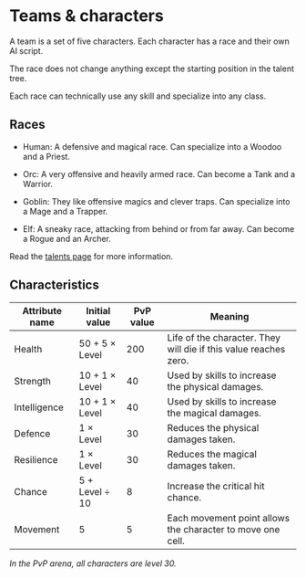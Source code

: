 # Teams & characters

A team is a set of five characters. Each character has a race and their own AI script.

The race does not change anything except the starting position in the talent tree.

Each race can technically use any skill and specialize into any class.

## Races

* Human: A defensive and magical race. Can specialize into a Woodoo and a Priest.

* Orc: A very offensive and heavily armed race. Can become a Tank and a Warrior.

* Goblin: They like offensive magics and clever traps. Can specialize into a Mage and a Trapper.

* Elf: A sneaky race, attacking from behind or from far away. Can become a Rogue and an Archer.

Read the [talents page](talents.md) for more information.

## Characteristics

Attribute name|Initial value|PvP value|Meaning
---------|-------------|---------|-------
Health|50 + 5 × Level|200|Life of the character. They will die if this value reaches zero.
Strength|10 + 1 × Level|40|Used by skills to increase the physical damages.
Intelligence|10 + 1 × Level|40|Used by skills to increase the magical damages.
Defence|1 × Level|30|Reduces the physical damages taken.
Resilience|1 × Level|30|Reduces the magical damages taken.
Chance|5 + Level ÷ 10|8|Increase the critical hit chance.
Movement|5|5|Each movement point allows the character to move one cell.

*In the PvP arena, all characters are level 30.*
